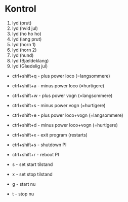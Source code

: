# Kontrol

1. lyd (prut)
2. lyd (hvid jul)
3. lyd (ho ho ho)
4. lyd (lang prut)
5. lyd (horn 1)
6. lyd (horn 2)
7. lyd (hund)
8. lyd (Bjældeklang)
9. lyd (Glædelig jul)

- ctrl+shift+q - plus power loco (=langsommere)
- ctrl+shift+a - minus power loco (=hurtigere)
- ctrl+shift+w - plus power vogn (=langsommere)
- ctrl+shift+s - minus power vogn (=hurtigere)
- ctrl+shift+e - plus power loco+vogn (=langsommere)
- ctrl+shift+d - minus power loco+vogn (=hurtigere)
- ctrl+shift+x - exit program (restarts)
- ctrl+shift+s - shutdown PI
- ctrl+shift+r - reboot PI

- s - set start tilstand
- x - set stop tilstand
- g - start nu
- t - stop nu